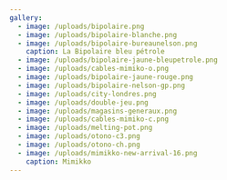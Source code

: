```yaml
---
gallery:
  - image: /uploads/bipolaire.png
  - image: /uploads/bipolaire-blanche.png
  - image: /uploads/bipolaire-bureaunelson.png
    caption: La Bipolaire bleu pétrole
  - image: /uploads/bipolaire-jaune-bleupetrole.png
  - image: /uploads/cables-mimiko-o.png
  - image: /uploads/bipolaire-jaune-rouge.png
  - image: /uploads/bipolaire-nelson-gp.png
  - image: /uploads/city-londres.png
  - image: /uploads/double-jeu.png
  - image: /uploads/magasins-generaux.png
  - image: /uploads/cables-mimiko-c.png
  - image: /uploads/melting-pot.png
  - image: /uploads/otono-c3.png
  - image: /uploads/otono-ch.png
  - image: /uploads/mimikko-new-arrival-16.png
    caption: Mimikko
---
```

